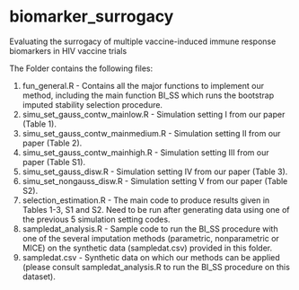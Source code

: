 # biomarker_surrogacy
Evaluating the surrogacy of multiple vaccine-induced immune response biomarkers in HIV vaccine trials

The Folder contains the following files:

1. fun_general.R - Contains all the major functions to implement our method, including the main function BI_SS which runs the bootstrap imputed stability selection procedure.
2. simu_set_gauss_contw_mainlow.R - Simulation setting I from our paper (Table 1).
3. simu_set_gauss_contw_mainmedium.R - Simulation setting II from our paper (Table 2).
4. simu_set_gauss_contw_mainhigh.R - Simulation setting III from our paper (Table S1).
5. simu_set_gauss_disw.R - Simulation setting IV from our paper (Table 3).
6. simu_set_nongauss_disw.R - Simulation setting V from our paper (Table S2).
7. selection_estimation.R - The main code to produce results given in Tables 1-3, S1 and S2. Need to be run after generating data using one of the previous 5 simulation setting codes.
8. sampledat_analysis.R - Sample code to run the BI_SS procedure with one of the several imputation methods (parametric, nonparametric or MICE) on the synthetic data (sampledat.csv) provided in this folder.
9. sampledat.csv - Synthetic data on which our methods can be applied (please consult sampledat_analysis.R to run the BI_SS procedure on this dataset).

